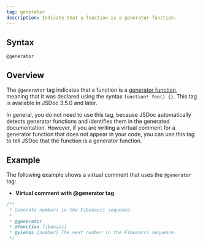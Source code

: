 ```yaml
---
tag: generator
description: Indicate that a function is a generator function.
---
```


## Syntax

`@generator`


## Overview

The `@generator` tag indicates that a function is a [generator function][generator], meaning that it
was declared using the syntax `function* foo() {}`. This tag is available in JSDoc 3.5.0 and later.

In general, you do not need to use this tag, because JSDoc automatically detects generator functions
and identifies them in the generated documentation. However, if you are writing a virtual comment
for a generator function that does not appear in your code, you can use this tag to tell JSDoc that
the function is a generator function.

[generator]: https://developer.mozilla.org/en-US/docs/Web/JavaScript/Reference/Statements/function*


## Example

The following example shows a virtual comment that uses the `@generator` tag:

* **Virtual comment with @generator tag**

```js
/**
 * Generate numbers in the Fibonacci sequence.
 *
 * @generator
 * @function fibonacci
 * @yields {number} The next number in the Fibonacci sequence.
 */
```


